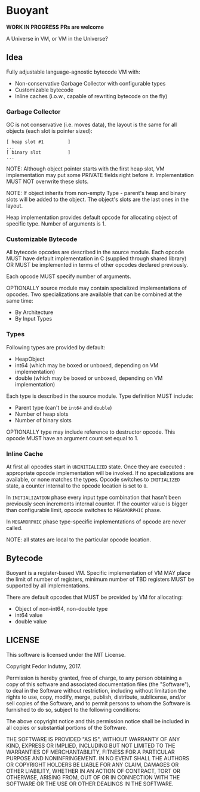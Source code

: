 # Buoyant

**WORK IN PROGRESS**
**PRs are welcome**

A Universe in VM, or VM in the Universe?

## Idea

Fully adjustable language-agnostic bytecode VM with:

* Non-conservative Garbage Collector with configurable types
* Customizable bytecode
* Inline caches (i.o.w., capable of rewriting bytecode on the fly)

### Garbage Collector

GC is not conservative (i.e. moves data), the layout is the same for all objects
(each slot is pointer sized):

```
[ heap slot #1         ]
...
[ binary slot          ]
...
```

NOTE: Although object pointer starts with the first heap slot, VM implementation
may put some PRIVATE fields right before it. Implementation MUST NOT overwrite
these slots.

NOTE: If object inherits from non-empty Type - parent's heap and binary slots
will be added to the object. The object's slots are the last ones in the layout.

Heap implementation provides default opcode for allocating object
of specific type. Number of arguments is 1.

### Customizable Bytecode

All bytecode opcodes are described in the source module. Each opcode
MUST have default implementation in C (supplied through shared library) OR MUST
be implemented in terms of other opcodes declared previously.

Each opcode MUST specify number of arguments.

OPTIONALLY source module may contain specialized implementations of
opcodes.
Two specializations are available that can be combined at the same time:

* By Architecture
* By Input Types

### Types

Following types are provided by default:

* HeapObject
* int64 (which may be boxed or unboxed, depending on VM implementation)
* double (which may be boxed or unboxed, depending on VM implementation)

Each type is described in the source module. Type definition MUST include:

* Parent type (can't be `int64` and `double`)
* Number of heap slots
* Number of binary slots

OPTIONALLY type may include reference to destructor opcode. This
opcode MUST have an argument count set equal to 1.

### Inline Cache

At first all opcodes start in `UNINITIALIZED` state. Once they are executed
: appropriate opcode implementation will be invoked. If no specializations
are available, or none matches the types. Opcode switches to `INITIALIZED`
state, a counter internal to the opcode location is set to `0`.

In `INITIALIZATION` phase every input type combination that hasn't been
previously seen increments internal counter. If the counter value is bigger than
configurable limit, opcode switches to `MEGAMORPHIC` phase.

In `MEGAMORPHIC` phase type-specific implementations of opcode are never
called.

NOTE: all states are local to the particular opcode location.

## Bytecode

Buoyant is a register-based VM.
Specific implementation of VM MAY place the limit of number
of registers, minimum number of TBD registers MUST be supported by all
implementations.

There are default opcodes that MUST be provided by VM for allocating:

* Object of non-int64, non-double type
* int64 value
* double value

## LICENSE

This software is licensed under the MIT License.

Copyright Fedor Indutny, 2017.

Permission is hereby granted, free of charge, to any person obtaining a
copy of this software and associated documentation files (the
"Software"), to deal in the Software without restriction, including
without limitation the rights to use, copy, modify, merge, publish,
distribute, sublicense, and/or sell copies of the Software, and to permit
persons to whom the Software is furnished to do so, subject to the
following conditions:

The above copyright notice and this permission notice shall be included
in all copies or substantial portions of the Software.

THE SOFTWARE IS PROVIDED "AS IS", WITHOUT WARRANTY OF ANY KIND, EXPRESS
OR IMPLIED, INCLUDING BUT NOT LIMITED TO THE WARRANTIES OF
MERCHANTABILITY, FITNESS FOR A PARTICULAR PURPOSE AND NONINFRINGEMENT. IN
NO EVENT SHALL THE AUTHORS OR COPYRIGHT HOLDERS BE LIABLE FOR ANY CLAIM,
DAMAGES OR OTHER LIABILITY, WHETHER IN AN ACTION OF CONTRACT, TORT OR
OTHERWISE, ARISING FROM, OUT OF OR IN CONNECTION WITH THE SOFTWARE OR THE
USE OR OTHER DEALINGS IN THE SOFTWARE.
